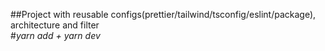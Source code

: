 ##Project with reusable configs(prettier/tailwind/tsconfig/eslint/package), architecture and filter
<br/>
#*yarn add + yarn dev*
